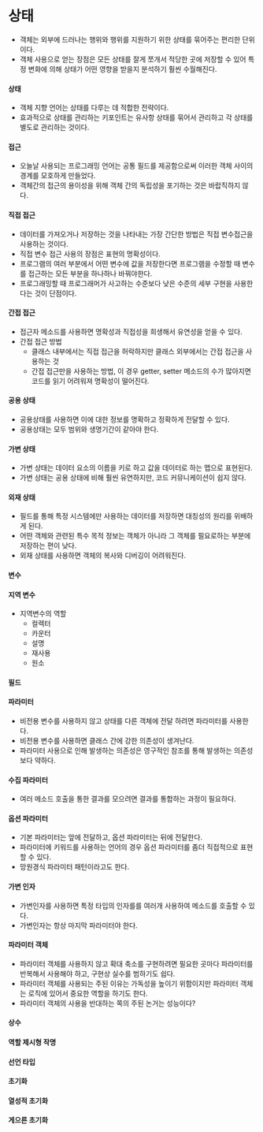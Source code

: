 # 상태

- 객체는 외부에 드러나는 행위와 행위를 지원하기 위한 상태를 묶어주는 편리한 단위이다.
- 객체 사용으로 얻는 장점은 모든 상태를 잘게 쪼개서 적당한 곳에 저장할 수 있어 특정 변화에 의해 상태가 어떤 영향을 받을지 분석하기 훨씬 수월해진다.

#### 상태
- 객체 지향 언어는 상태를 다루는 데 적합한 전략이다.
- 효과적으로 상태를 관리하는 키포인트는 유사항 상태를 묶어서 관리하고 각 상태를 별도로 관리하는 것이다.


#### 접근
- 오늘날 사용되는 프로그래밍 언어는 공통 필드를 제공함으로써 이러한 객체 사이의 경계를 모호하게 만들었다.
- 객체간의 접근의 용이성을 위해 객체 간의 독립성을 포기하는 것은 바랍직하지 않다.


#### 직접 접근
- 데이터를 가져오거나 저장하는 것을 나타내는 가장 간단한 방법은 직접 변수접근을 사용하는 것이다.
- 직접 변수 접근 사용의 장점은 표현의 명확성이다.
- 프로그램의 여러 부분에서 어떤 변수에 값을 저장한다면 프로그램을 수정할 때 변수를 접근하는 모든 부분을 하나하나 바꿔야한다.
- 프로그래밍할 때 프로그래머가 사고하는 수준보다 낮은 수준의 세부 구현을 사용한다는 것이 단점이다. 


#### 간접 접근
- 접근자 메소드를 사용하면 명확성과 직접성을 희생해서 유연성을 얻을 수 있다.
- 간접 접근 방법
    - 클래스 내부에서는 직접 접근을 허락하지만 클래스 외부에서는 간접 접근을 사용하는 것
    - 간접 접근만을 사용하는 방법, 이 경우 getter, setter 메소드의 수가 많아지면 코드를 읽기 어려워져 명확성이 떨어진다.


#### 공용 상태
- 공용상태를 사용하면 이에 대한 정보를 명확하고 정확하게 전달할 수 있다.
- 공용상태는 모두 범위와 생명기간이 같아야 한다.


#### 가변 상태
- 가변 상태는 데이터 요소의 이름을 키로 하고 값을 데이터로 하는 맵으로 표현된다.
- 가변 상태는 공용 상태에 비해 훨씬 유연하지만, 코드 커뮤니케이션이 쉽지 않다.


#### 외재 상태
- 필드를 통해 특정 시스템에만 사용하는 데이터를 저장하면 대칭성의 원리를 위배하게 된다.
- 어떤 객체와 관련된 특수 목적 정보는 객체가 아니라 그 객체를 필요로하는 부분에 저장하는 편이 낮다.
- 외재 상태를 사용하면 객체의 복사와 디버깅이 어려워진다.

#### 변수


#### 지역 변수
- 지역변수의 역할
    - 컬렉터
    - 카운터
    - 설명
    - 재사용
    - 원소


#### 필드



#### 파라미터
- 비전용 변수를 사용하지 않고 상태를 다른 객체에 전달 하려면 파라미터를 사용한다.
- 비전용 변수를 사용하면 클래스 간에 강한 의존성이 생겨난다.
- 파라미터 사용으로 인해 발생하는 의존성은 영구적인 참조를 통해 발생하는 의존성보다 약하다.


#### 수집 파라미터
- 여러 메소드 호출을 통한 결과를 모으려면 결과를 통합하는 과정이 필요하다.


#### 옵션 파라미터
- 기본 파라미터는 앞에 전달하고, 옵션 파라미터는 뒤에 전달한다.
- 파라미터에 키워드를 사용하는 언어의 경우 옵션 파라미터를 좀더 직접적으로 표현할 수 있다.
- 망원경식 파라미터 패턴이라고도 한다.


#### 가변 인자
- 가변인자를 사용하면 특정 타입의 인자를를 여러개 사용하여 메소드를 호출할 수 있다.
- 가변인자는 항상 마지막 파라미터야 한다.


#### 파라미터 객체
- 파라미터 객체를 사용하지 않고 확대 축소를 구현하려면 필요한 곳마다 파라미터를 반복해서 사용해야 하고, 구현상 실수를 범하기도 쉽다.
- 파라미터 객체를 사용되는 주된 이유는 가독성을 높이기 위함이지만 파라미터 객체는 로직에 있어서 중요한 역할을 하기도 한다. 
- 파라미터 객체의 사용을 반대하는 쪽의 주된 논거는 성능이다?

#### 상수

#### 역할 제시형 작명

#### 선언 타입

#### 초기화

#### 열성적 초기화
#### 게으른 초기화
